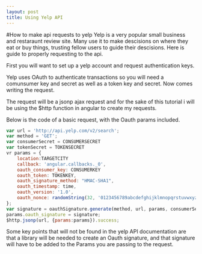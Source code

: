 ```yaml
---
layout: post
title: Using Yelp API
---
```


#How to make api requests to yelp
Yelp is a very popular small business and restaraunt review site. Many use it 
to make descisions on where they eat or buy things, trusting fellow users to 
guide their descisions. Here is  guide to properly requesting to the api.

First you will want to set up a yelp account and request authentication keys.


Yelp uses OAuth to authenticate transactions so you will need a comunsumer key
and secret as well as a token key and secret. Now comes writing the request.

The request will be a jsonp ajax request and for the sake of this tutorial
i will be using the $http function in angular to create my requests.

Below is the code of a basic request, with the Oauth params included.

```javascript
var url = 'http://api.yelp.com/v2/search';
var method = 'GET';
var consumerSecret = CONSUMERSECRET
var tokenSecret = TOKENSECRET
vr params = {
	location:TARGETCITY
	callback: 'angular.callbacks._0',
	oauth_consumer_key: CONSUMERKEY
	oauth_token: TOKENKEY,
	oauth_signature_method: "HMAC-SHA1",
	oauth_timestamp: time,
	oauth_version: '1.0',
	oauth_nonce: randomString(32, '0123456789abcdefghijklmnopqrstuvwxyzABCDEFGHIJKLMNOPQRSTUVWXYZ')
};
var signature = oauthSignature.generate(method, url, params, consumerSecret, tokenSecret, { encodeSignature: true});
params.oauth_signature = signature;
$http.jsonp(url, {params:params}).success;
```
Some key points that will not be found in the yelp API documentation are
that a library will be needed to create an Oauth signature, and that signature 
will have to be added to the Params you are passing to the request.